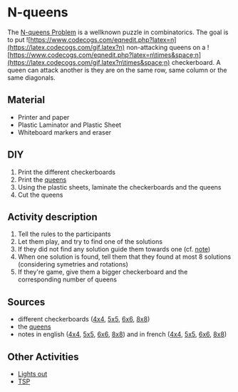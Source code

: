 # N-queens

The [N-queens Problem](https://en.wikipedia.org/wiki/Eight_queens_puzzle) is a wellknown puzzle in combinatorics. The goal is to put ![https://www.codecogs.com/eqnedit.php?latex=n](https://latex.codecogs.com/gif.latex?n) non-attacking queens on a ![https://www.codecogs.com/eqnedit.php?latex=n\times&space;n](https://latex.codecogs.com/gif.latex?n\times&space;n) checkerboard. A queen can attack another is they are on the same row, same column or the same diagonals.

## Material
  - Printer and paper
  - Plastic Laminator and Plastic Sheet
  - Whiteboard markers and eraser

## DIY
  1. Print the different checkerboards
  2. Print the [queens](https://github.com/mpelleau/FunCS/tree/master/N-queens/queens.pdf)
  3. Using the plastic sheets, laminate the checkerboards and the queens
  4. Cut the queens
  
## Activity description
  1. Tell the rules to the participants
  2. Let them play, and try to find one of the solutions
  3. If they did not find any solution guide them towards one (cf. [note](https://github.com/mpelleau/FunCS/tree/master/N-queens/en/note4x4.pdf))
  4. When one solution is found, tell them that they found at most 8 solutions (considering symetries and rotations)
  5. If they're game, give them a bigger checkerboard and the corresponding number of queens

## Sources
  - different checkerboards ([4x4](https://github.com/mpelleau/FunCS/tree/master/N-queens/checkerboard4x4.pdf), [5x5](https://github.com/mpelleau/FunCS/tree/master/N-queens/checkerboard5x5.pdf), [6x6](https://github.com/mpelleau/FunCS/tree/master/N-queens/checkerboard6x6.pdf), [8x8](https://github.com/mpelleau/FunCS/tree/master/N-queens/checkerboard8x8.pdf))
  - the [queens](https://github.com/mpelleau/FunCS/tree/master/N-queens/queens.pdf)
  - notes in english ([4x4](https://github.com/mpelleau/FunCS/tree/master/N-queens/en/note4x4.pdf), [5x5](https://github.com/mpelleau/FunCS/tree/master/N-queens/en/note5x5.pdf), [6x6](https://github.com/mpelleau/FunCS/tree/master/N-queens/en/note6x6.pdf), [8x8](https://github.com/mpelleau/FunCS/tree/master/N-queens/en/note8x8.pdf)) and in french ([4x4](https://github.com/mpelleau/FunCS/tree/master/N-queens/fr/fiche4x4.pdf), [5x5](https://github.com/mpelleau/FunCS/tree/master/N-queens/fr/fiche5x5.pdf), [6x6](https://github.com/mpelleau/FunCS/tree/master/N-queens/fr/fiche6x6.pdf), [8x8](https://github.com/mpelleau/FunCS/tree/master/N-queens/fr/fiche8x8.pdf))

## Other Activities
  - [Lights out](https://github.com/mpelleau/FunCS/tree/master/LightsOut)
  - [TSP](https://github.com/mpelleau/FunCS/tree/master/TSP)
